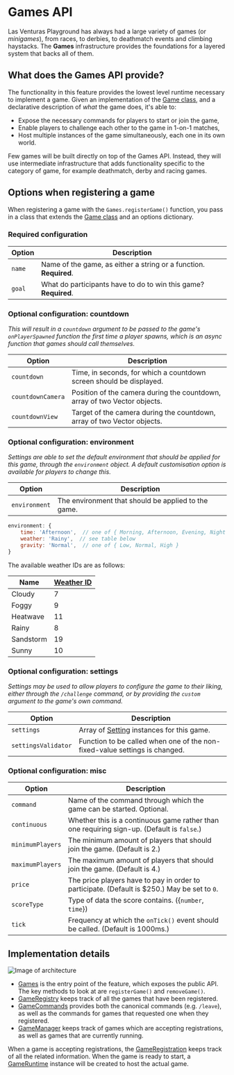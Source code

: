 # Games API
Las Venturas Playground has always had a large variety of games (or _minigames_), from races, to
derbies, to deathmatch events and climbing haystacks. The **Games** infrastructure provides the
foundations for a layered system that backs all of them.

## What does the Games API provide?
The functionality in this feature provides the lowest level runtime necessary to implement a game.
Given an implementation of the [Game class](game.js), and a declarative description of _what_ the
game does, it's able to:

  - Expose the necessary commands for players to start or join the game,
  - Enable players to challenge each other to the game in 1-on-1 matches,
  - Host multiple instances of the game simultaneously, each one in its own world.

Few games will be built directly on top of the Games API. Instead, they will use intermediate
infrastructure that adds functionality specific to the category of game, for example deathmatch,
derby and racing games.

## Options when registering a game
When registering a game with the `Games.registerGame()` function, you pass in a class that extends
the [Game class](game.js) and an options dictionary.

### Required configuration

Option              | Description
--------------------|--------------
`name`              | Name of the game, as either a string or a function. **Required**.
`goal`              | What do participants have to do to win this game? **Required**.

### Optional configuration: countdown

_This will result in a `countdown` argument to be passed to the game's `onPlayerSpawned` function_
_the first time a player spawns, which is an async function that games should call themselves._

Option              | Description
--------------------|--------------
`countdown`         | Time, in seconds, for which a countdown screen should be displayed.
`countdownCamera`   | Position of the camera during the countdown, array of two Vector objects.
`countdownView`     | Target of the camera during the countdown, array of two Vector objects.

### Optional configuration: environment

_Settings are able to set the default environment that should be applied for this game, through_
_the `environment` object. A default customisation option is available for players to change this._

Option              | Description
--------------------|--------------
`environment`       | The environment that should be applied to the game.

```javascript
environment: {
    time: 'Afternoon',  // one of { Morning, Afternoon, Evening, Night }
    weather: 'Rainy',  // see table below
    gravity: 'Normal',  // one of { Low, Normal, High }
}
```

The available weather IDs are as follows:

Name         | [Weather ID](https://wiki.sa-mp.com/wiki/WeatherID)
-------------|----------------
Cloudy       | 7
Foggy        | 9
Heatwave     | 11
Rainy        | 8
Sandstorm    | 19
Sunny        | 10

### Optional configuration: settings

_Settings may be used to allow players to configure the game to their liking, either through the_
_`/challenge` command, or by providing the `custom` argument to the game's own command._

Option              | Description
--------------------|--------------
`settings`          | Array of [Setting](../../entities/setting.js) instances for this game.
`settingsValidator` | Function to be called when one of the non-fixed-value settings is changed.

### Optional configuration: misc

Option              | Description
--------------------|--------------
`command`           | Name of the command through which the game can be started. Optional.
`continuous`        | Whether this is a continuous game rather than one requiring sign-up. (Default is `false`.)
`minimumPlayers`    | The minimum amount of players that should join the game. (Default is 2.)
`maximumPlayers`    | The maximum amount of players that should join the game. (Default is 4.)
`price`             | The price players have to pay in order to participate. (Default is $250.) May be set to `0`.
`scoreType`         | Type of data the score contains. ({`number`, `time`})
`tick`              | Frequency at which the `onTick()` event should be called. (Default is 1000ms.)

## Implementation details
![Image of architecture](https://github.com/LVPlayground/playground/blob/master/docs/games-api.png?raw=true)

  - [Games](games.js) is the entry point of the feature, which exposes the public API. The key
    methods to look at are `registerGame()` and `removeGame()`.
  - [GameRegistry](game_registry.js) keeps track of all the games that have been registered.
  - [GameCommands](game_commands.js) provides both the canonical commands (e.g. `/leave`), as well
    as the commands for games that requested one when they registered.
  - [GameManager](game_manager.js) keeps track of games which are accepting registrations, as well
    as games that are currently running.

When a game is accepting registrations, the [GameRegistration](game_registration.js) keeps track of
all the related information. When the game is ready to start, a [GameRuntime](game_runtime.js)
instance will be created to host the actual game.

